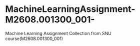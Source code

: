 # MachineLearningAssignment-M2608.001300_001-
Machine Learning Assignment Collection from SNU course(M2608.001300_001)
